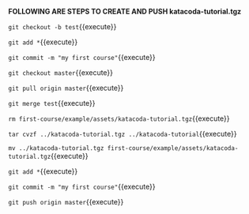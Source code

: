 
**FOLLOWING ARE STEPS TO CREATE AND PUSH katacoda-tutorial.tgz**

`git checkout -b test`{{execute}}

`git add *`{{execute}}

`git commit -m "my first course"`{{execute}}

`git checkout master`{{execute}}

`git pull origin master`{{execute}}

`git merge test`{{execute}}

`rm first-course/example/assets/katacoda-tutorial.tgz`{{execute}}

`tar cvzf ../katacoda-tutorial.tgz ../katacoda-tutorial`{{execute}}

`mv ../katacoda-tutorial.tgz first-course/example/assets/katacoda-tutorial.tgz`{{execute}}

`git add *`{{execute}}

`git commit -m "my first course"`{{execute}}

`git push origin master`{{execute}}
